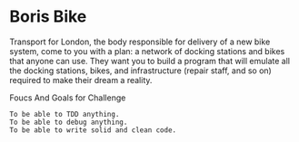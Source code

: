 # Boris Bike


Transport for London, the body responsible for delivery of a new bike system, come to you with a plan: a network of docking stations and bikes that anyone can use. They want you to build a program that will emulate all the docking stations, bikes, and infrastructure (repair staff, and so on) required to make their dream a reality.

Foucs And Goals for Challenge
```
To be able to TDD anything.
To be able to debug anything.
To be able to write solid and clean code.
 ```
 
